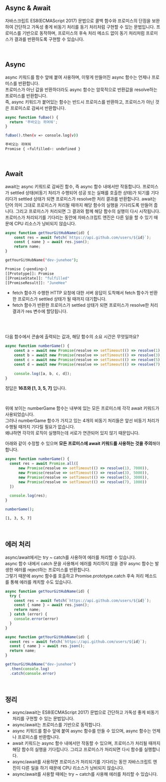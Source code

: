 ## Async & Await

자바스크립트 ES8(ECMAScript 2017) 문법으로 콜백 함수와 프로미스의 단점을 보완하여 간단하고 가독성 좋게 비동기 처리를 동기 처리처럼 구현할 수 있는 문법입니다. 프로미스를 기반으로 동작하며, 프로미스의 후속 처리 메소드 없이 동기 처리처럼 프로미스가 결과를 반환하도록 구현할 수 있습니다.

<br />

## Async

async 키워드를 함수 앞에 붙여 사용하며, 이렇게 만들어진 async 함수는 언제나 프로미스를 반환합니다.<br />
프로미스가 아닌 값을 반환하더라도 async 함수는 암묵적으로 반환값을 resolve하는 프로미스를 반환합니다.<br />
즉, async 키워드가 붙어있는 함수는 반드시 프로미스를 반환하고, 프로미스가 아닌 것은 프로미스로 감싸서 반환합니다.

```jsx
async function fuBao() {
  return '푸바오는 귀여워';
}
```

```bash
fuBao().then(v => console.log(v))

푸바오는 귀여워
Promise { <fulfilled>: undefined }
```

<br />

## Await

await는 async 키워드로 감싸진 함수, 즉 async 함수 내에서만 작동합니다.
프로미스가 settled 상태(비동기 처리가 수행되어 성공 또는 실패를 호출한 상태)가 되기를 기다리다가 settled 상태가 되면 프로미스가 resolve한 처리 결과를 반환합니다.
await는 단어 의미 그대로 프로미스가 처리될 때까지 해당 함수의 실행을 기다리도록 만들어 줍니다.
그리고 프로미스가 처리되면 그 결과와 함께 해당 함수의 실행이 다시 시작됩니다.
프로미스가 처리되기를 기다리는 동안에 자바스크립트 엔진은 다른 일을 할 수 있기 때문에 CPU 리소스가 낭비되지 않습니다.

```jsx
async function getYourGitHubName(id) {
	const res = await fetch(`https://api.github.com/users/${id}`);
	const { name } = await res.json();
	return name;
}
```

```bash
getYourGitHubName("dev-junehee");

Promise {<pending>}
[[Prototype]]: Promise
[[PromiseState]]: "fulfilled"
[[PromiseResult]]: "JuneHee"
```

- fetch 함수가 수행한 HTTP 요청에 대한 서버 응답이 도착해서 fetch 함수가 반환한 프로미스가 settled 상태가 될 때까지 대기합니다.
- fetch 함수가 반환한 프로미스가 settled 상태가 되면 프로미스가 resolve한 처리 결과가 res 변수에 할당됩니다.

<br /><br />

다음 함수에서 콘솔에 출력되는 값과, 해당 함수의 소요 시간은 무엇일까요?

```jsx
async function numberGame() {
    const a = await new Promise(resolve => setTimeout(() => resolve(1), 7000))
    const b = await new Promise(resolve => setTimeout(() => resolve(3), 5000))
    const c = await new Promise(resolve => setTimeout(() => resolve(5), 3000))
    const d = await new Promise(resolve => setTimeout(() => resolve(7), 1000))
    
    console.log([a, b, c, d]);
}
```

정답은 **16초와 [1, 3, 5, 7]** 입니다.

<br />

위에 보이는 numberGame 함수는 내부에 있는 모든 프로미스에 각각 await 키워드가 사용되었습니다.<br />
그러나 numberGame 함수가 가지고 있는 4개의 비동기 처리들은 앞선 비동기 처리가 수행될 때까지 기다릴 필요가 없습니다.<br />
왜냐하면 각각의 로직이 실행하는데 서로가 연관되어 있지 않기 때문입니다.

아래와 같이 수정할 수 있으며 **모든 프로미스에 await 키워드를 사용하는 것을 주의**해야 합니다.

```jsx
async function numberGame() {
  const res = await Promise.all([
      new Promise(resolve => setTimeout(() => resolve(1), 7000)),
      new Promise(resolve => setTimeout(() => resolve(3), 5000)),
      new Promise(resolve => setTimeout(() => resolve(5), 3000)),
      new Promise(resolve => setTimeout(() => resolve(7), 1000))
  ])
  
  console.log(res);
}
```

```bash
numberGame();

[1, 3, 5, 7]
```

<br />

## 에러 처리

async/await에서는 try ~ catch를 사용하여 에러를 처리할 수 있습니다.<br />
async 함수 내에서 catch 문을 사용해서 에러를 처리하지 않을 경우 async 함수는 발생한 에러를 reject하는 프로미스를 반환합니다.<br />
그렇기 때문에 async 함수를 호출하고 Promise.prototype.catch 후속 처리 메소드를 통해 에러를 캐치할 수도 있습니다.

```jsx
async function getYourGitHubName(id) {
  try {
    const res = await fetch(`https://api.github.com/users/${id}`);
    const { name } = await res.json();
    return name;
  } catch (error) {
    console.error(error)
  }
}
```

```jsx
async function getYourGitHubName(id) {
  const res = await fetch(`https://api.github.com/users/${id}`);
  const { name } = await res.json();
  return name;
}

getYourGitHubName("dev-junehee")
  .then(console.log)
  .catch(console.error)
```

<br />

## 정리
- async/await는 ES8(ECMAScript 2017) 문법으로 간단하고 가독성 좋게 비동기 처리를 구현할 수 있는 문법입니다.
- async/await는 프로미스를 기반으로 동작합니다.
- async 키워드를 함수 앞에 붙여 async 함수를 만들 수 있으며, async 함수는 언제나 프로미스를 반환합니다.
- await 키워드는 async 함수 내에서만 작동할 수 있으며, 프로미스가 처리될 때까지 해당 함수의 실행을 기다립니다. 그리고 프로미스가 처리되면 다시 함수를 실행합니다.
- async/await를 사용하면 프로미스가 처리되기를 기다리는 동안 자바스크립트 엔진이 다른 일을 하기 때문에 CPU 리소스가 낭비되지 않습니다.
- async/await를 사용할 때에는 try ~ catch를 사용해 에러를 처리할 수 있습니다.
